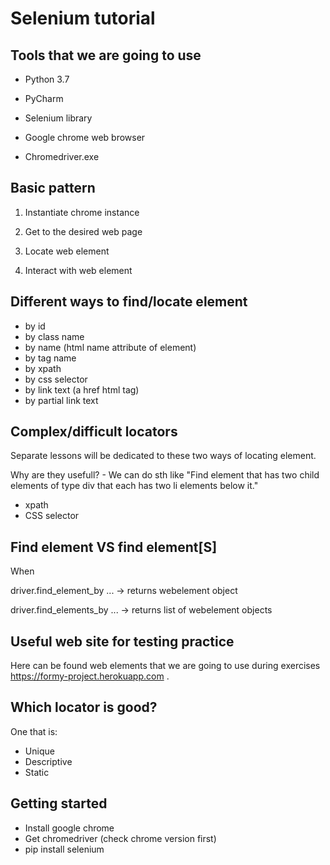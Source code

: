 

# Selenium tutorial




## Tools that we are going to use


- Python 3.7

- PyCharm
- Selenium library
- Google chrome web browser
- Chromedriver.exe

## Basic pattern

1. Instantiate chrome instance

2. Get to the desired web page
3. Locate web element
4. Interact with web element


## Different ways to find/locate element

- by id
- by class name
- by name (html name attribute of element)
- by tag name
- by xpath
- by css selector
- by link text (a href html tag)
- by partial link text

## Complex/difficult locators

Separate lessons will be dedicated to these two ways of locating element.

Why are they usefull? - We can do sth like "Find element that has two child elements of type div that each has two li elements below it."

- xpath
- CSS selector


## Find element VS find element[S]

When 

driver.find_element_by ... -> returns webelement object

driver.find_elements_by ... -> returns list of webelement objects


## Useful web site for testing practice

Here can be found web elements that we are going to use during exercises <https://formy-project.herokuapp.com> .


## Which locator is good?

One that is:
- Unique
- Descriptive
- Static



## Getting started

- Install google chrome
- Get chromedriver (check chrome version first)
- pip install selenium



